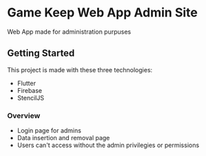 # Game Keep Web App Admin Site

Web App made for administration purpuses

## Getting Started

This project is made with these three technologies: 
- Flutter
- Firebase
- StencilJS

### Overview
- Login page for admins
- Data insertion and removal page
- Users can't access without the admin privilegies or permissions
